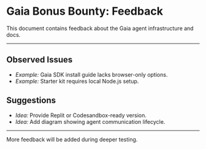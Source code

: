# Gaia Bonus Bounty: Feedback

This document contains feedback about the Gaia agent infrastructure and docs.

---

## Observed Issues

-  _Example:_ Gaia SDK install guide lacks browser-only options.
-  _Example:_ Starter kit requires local Node.js setup.

## Suggestions

- _Idea:_ Provide Replit or Codesandbox-ready version.
- _Idea:_ Add diagram showing agent communication lifecycle.

---

More feedback will be added during deeper testing.

